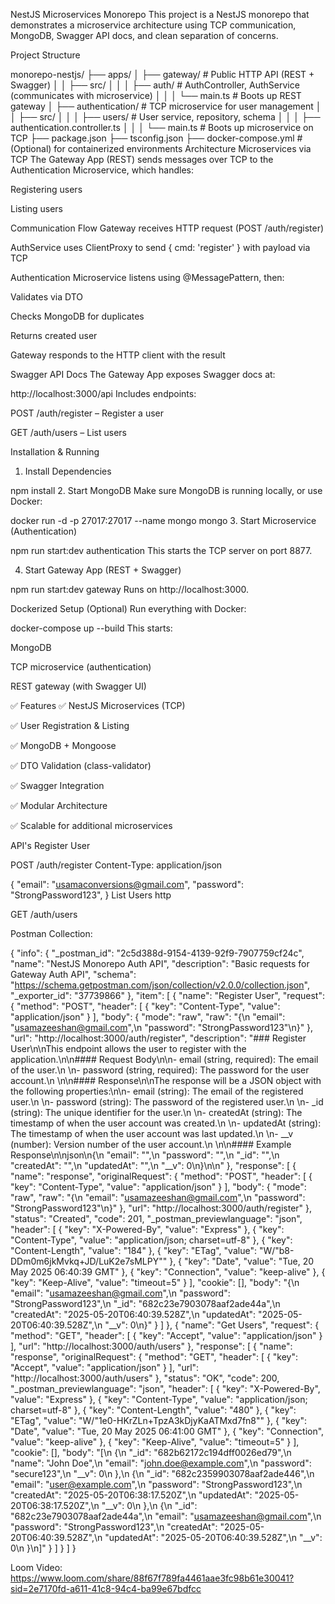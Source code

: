 NestJS Microservices Monorepo
This project is a NestJS monorepo that demonstrates a microservice architecture using TCP communication, MongoDB, Swagger API docs, and clean separation of concerns.

Project Structure


monorepo-nestjs/
├── apps/
│   ├── gateway/              # Public HTTP API (REST + Swagger)
│   │   ├── src/
│   │   │   ├── auth/         # AuthController, AuthService (communicates with microservice)
│   │   │   └── main.ts       # Boots up REST gateway
│   ├── authentication/       # TCP microservice for user management
│   │   ├── src/
│   │   │   ├── users/        # User service, repository, schema
│   │   │   ├── authentication.controller.ts
│   │   │   └── main.ts       # Boots up microservice on TCP
├── package.json
├── tsconfig.json
├── docker-compose.yml        # (Optional) for containerized environments
Architecture
Microservices via TCP
The Gateway App (REST) sends messages over TCP to the Authentication Microservice, which handles:

Registering users

Listing users

Communication Flow
Gateway receives HTTP request (POST /auth/register)

AuthService uses ClientProxy to send { cmd: 'register' } with payload via TCP

Authentication Microservice listens using @MessagePattern, then:

Validates via DTO

Checks MongoDB for duplicates

Returns created user

Gateway responds to the HTTP client with the result

Swagger API Docs
The Gateway App exposes Swagger docs at:

http://localhost:3000/api
Includes endpoints:

POST /auth/register – Register a user

GET /auth/users – List users

Installation & Running
1. Install Dependencies

npm install
2. Start MongoDB
Make sure MongoDB is running locally, or use Docker:

docker run -d -p 27017:27017 --name mongo mongo
3. Start Microservice (Authentication)

npm run start:dev authentication
This starts the TCP server on port 8877.

4. Start Gateway App (REST + Swagger)

npm run start:dev gateway
Runs on http://localhost:3000.

Dockerized Setup (Optional)
Run everything with Docker:

docker-compose up --build
This starts:

MongoDB

TCP microservice (authentication)

REST gateway (with Swagger UI)

✅ Features
✅ NestJS Microservices (TCP)

✅ User Registration & Listing

✅ MongoDB + Mongoose

✅ DTO Validation (class-validator)

✅ Swagger Integration

✅ Modular Architecture

✅ Scalable for additional microservices

API's
Register User

POST /auth/register
Content-Type: application/json

{
  "email": "usamaconversions@gmail.com",
  "password": "StrongPassword123",
}
List Users
http

GET /auth/users


Postman Collection:

{ "info": { "_postman_id": "2c5d388d-9154-4139-92f9-7907759cf24c", "name": "NestJS Monorepo Auth API", "description": "Basic requests for Gateway Auth API", "schema": "https://schema.getpostman.com/json/collection/v2.0.0/collection.json", "_exporter_id": "37739866" }, "item": [ { "name": "Register User", "request": { "method": "POST", "header": [ { "key": "Content-Type", "value": "application/json" } ], "body": { "mode": "raw", "raw": "{\n "email": "usamazeeshan@gmail.com",\n "password": "StrongPassword123"\n}" }, "url": "http://localhost:3000/auth/register", "description": "### Register User\n\nThis endpoint allows the user to register with the application.\n\n#### Request Body\n\n- email (string, required): The email of the user.\n \n- password (string, required): The password for the user account.\n \n\n#### Response\n\nThe response will be a JSON object with the following properties:\n\n- email (string): The email of the registered user.\n \n- password (string): The password of the registered user.\n \n- _id (string): The unique identifier for the user.\n \n- createdAt (string): The timestamp of when the user account was created.\n \n- updatedAt (string): The timestamp of when the user account was last updated.\n \n- __v (number): Version number of the user account.\n \n\n#### Example Response\n\njson\n{\n    \"email\": \"\",\n    \"password\": \"\",\n    \"_id\": \"\",\n    \"createdAt\": \"\",\n    \"updatedAt\": \"\",\n    \"__v\": 0\n}\n\n" }, "response": [ { "name": "response", "originalRequest": { "method": "POST", "header": [ { "key": "Content-Type", "value": "application/json" } ], "body": { "mode": "raw", "raw": "{\n "email": "usamazeeshan@gmail.com",\n "password": "StrongPassword123"\n}" }, "url": "http://localhost:3000/auth/register" }, "status": "Created", "code": 201, "_postman_previewlanguage": "json", "header": [ { "key": "X-Powered-By", "value": "Express" }, { "key": "Content-Type", "value": "application/json; charset=utf-8" }, { "key": "Content-Length", "value": "184" }, { "key": "ETag", "value": "W/"b8-DDm0m6jkMvkq+JD/LuK2e7sMLPY"" }, { "key": "Date", "value": "Tue, 20 May 2025 06:40:39 GMT" }, { "key": "Connection", "value": "keep-alive" }, { "key": "Keep-Alive", "value": "timeout=5" } ], "cookie": [], "body": "{\n "email": "usamazeeshan@gmail.com",\n "password": "StrongPassword123",\n "_id": "682c23e7903078aaf2ade44a",\n "createdAt": "2025-05-20T06:40:39.528Z",\n "updatedAt": "2025-05-20T06:40:39.528Z",\n "__v": 0\n}" } ] }, { "name": "Get Users", "request": { "method": "GET", "header": [ { "key": "Accept", "value": "application/json" } ], "url": "http://localhost:3000/auth/users" }, "response": [ { "name": "response", "originalRequest": { "method": "GET", "header": [ { "key": "Accept", "value": "application/json" } ], "url": "http://localhost:3000/auth/users" }, "status": "OK", "code": 200, "_postman_previewlanguage": "json", "header": [ { "key": "X-Powered-By", "value": "Express" }, { "key": "Content-Type", "value": "application/json; charset=utf-8" }, { "key": "Content-Length", "value": "480" }, { "key": "ETag", "value": "W/"1e0-HKrZLn+TpzA3kDjyKaATMxd7fn8"" }, { "key": "Date", "value": "Tue, 20 May 2025 06:41:00 GMT" }, { "key": "Connection", "value": "keep-alive" }, { "key": "Keep-Alive", "value": "timeout=5" } ], "cookie": [], "body": "[\n {\n "_id": "682b62172c194dff0026ed79",\n "name": "John Doe",\n "email": "john.doe@example.com",\n "password": "secure123",\n "__v": 0\n },\n {\n "_id": "682c2359903078aaf2ade446",\n "email": "user@example.com",\n "password": "StrongPassword123",\n "createdAt": "2025-05-20T06:38:17.520Z",\n "updatedAt": "2025-05-20T06:38:17.520Z",\n "__v": 0\n },\n {\n "_id": "682c23e7903078aaf2ade44a",\n "email": "usamazeeshan@gmail.com",\n "password": "StrongPassword123",\n "createdAt": "2025-05-20T06:40:39.528Z",\n "updatedAt": "2025-05-20T06:40:39.528Z",\n "__v": 0\n }\n]" } ] } ] }



Loom Video:  https://www.loom.com/share/88f67f789fa4461aae3fc98b61e30041?sid=2e7170fd-a611-41c8-94c4-ba99e67bdfcc
